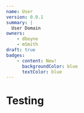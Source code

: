 ```yaml
---
name: User
version: 0.0.1
summary: |
  User Domain
owners:
    - dboyne
    - mSmith
draft: true    
badges:
    - content: New!
      backgroundColor: blue
      textColor: blue
---
```


# Testing